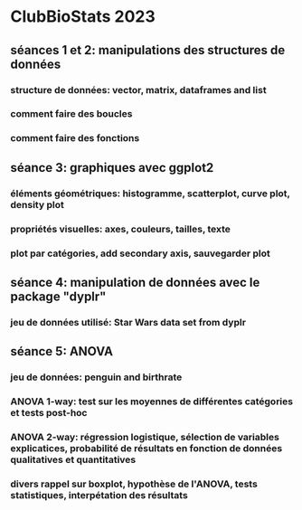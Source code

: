 # ClubBioStats 2023

## séances 1 et 2: manipulations des structures de données

### structure de données: vector, matrix, dataframes and list
### comment faire des boucles 
### comment faire des fonctions

## séance 3: graphiques avec ggplot2

###  éléments géométriques: histogramme, scatterplot, curve plot, density plot
### propriétés visuelles: axes, couleurs, tailles, texte
### plot par catégories, add secondary axis, sauvegarder plot

## séance 4: manipulation de données avec le package "dyplr"
### jeu de données utilisé: Star Wars data set from dyplr

## séance 5: ANOVA
### jeu de données: penguin and birthrate
### ANOVA 1-way: test sur les moyennes de différentes catégories et tests post-hoc
### ANOVA 2-way: régression logistique, sélection de variables explicatices, probabilité de résultats en fonction de données qualitatives et quantitatives
### divers rappel sur boxplot, hypothèse de l'ANOVA, tests statistiques, interpétation des résultats

